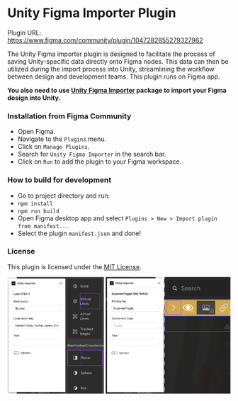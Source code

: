 # Unity Figma Importer Plugin

Plugin URL: https://www.figma.com/community/plugin/1047282855279327962

The Unity Figma importer plugin is designed to facilitate the process of saving Unity-specific data directly onto Figma nodes. This data can then be utilized during the import process into Unity, streamlining the workflow between design and development teams. This plugin runs on Figma app.

**You also need to use [Unity Figma Importer](https://github.com/cdmvision/unity-figma-importer.git) package to import your Figma design into Unity.**

### Installation from Figma Community
* Open Figma.
* Navigate to the `Plugins` menu.
* Click on `Manage Plugins`.
* Search for `Unity Figma Importer` in the search bar.
* Click on `Run` to add the plugin to your Figma workspace.

### How to build for development
* Go to project directory and run:
* `npm install`
* `npm run build`
* Open Figma desktop app and select `Plugins > New > Import plugin from manifest...`
* Select the plugin `manifest.json` and done!

### License
This plugin is licensed under the [MIT License](LICENSE).

![Preview](readme/preview.png)
